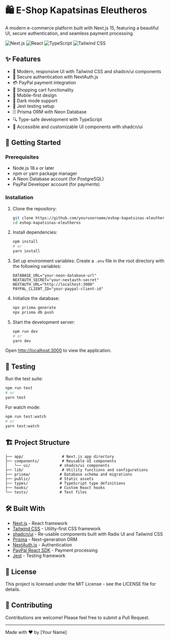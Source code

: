 # 🛍️ E-Shop Kapatsinas Eleutheros

A modern e-commerce platform built with Next.js 15, featuring a beautiful UI, secure authentication, and seamless payment processing.

![Next.js](https://img.shields.io/badge/Next.js-15.2.4-black?style=for-the-badge&logo=next.js)
![React](https://img.shields.io/badge/React-19.1.0-blue?style=for-the-badge&logo=react)
![TypeScript](https://img.shields.io/badge/TypeScript-5.0-blue?style=for-the-badge&logo=typescript)
![Tailwind CSS](https://img.shields.io/badge/Tailwind_CSS-3.4.1-38B2AC?style=for-the-badge&logo=tailwind-css)

## ✨ Features

- 🎨 Modern, responsive UI with Tailwind CSS and shadcn/ui components
- 🔐 Secure authentication with NextAuth.js
- 💳 PayPal payment integration
- 🛒 Shopping cart functionality
- 📱 Mobile-first design
- 🌙 Dark mode support
- 🧪 Jest testing setup
- 🗄️ Prisma ORM with Neon Database
- 🔍 Type-safe development with TypeScript
- 🎯 Accessible and customizable UI components with shadcn/ui

## 🚀 Getting Started

### Prerequisites

- Node.js 18.x or later
- npm or yarn package manager
- A Neon Database account (for PostgreSQL)
- PayPal Developer account (for payments)

### Installation

1. Clone the repository:
   ```bash
   git clone https://github.com/yourusername/eshop-kapatsinas-eleutheros.git
   cd eshop-kapatsinas-eleutheros
   ```

2. Install dependencies:
   ```bash
   npm install
   # or
   yarn install
   ```

3. Set up environment variables:
   Create a `.env` file in the root directory with the following variables:
   ```env
   DATABASE_URL="your-neon-database-url"
   NEXTAUTH_SECRET="your-nextauth-secret"
   NEXTAUTH_URL="http://localhost:3000"
   PAYPAL_CLIENT_ID="your-paypal-client-id"
   ```

4. Initialize the database:
   ```bash
   npx prisma generate
   npx prisma db push
   ```

5. Start the development server:
   ```bash
   npm run dev
   # or
   yarn dev
   ```

Open [http://localhost:3000](http://localhost:3000) to view the application.

## 🧪 Testing

Run the test suite:
```bash
npm run test
# or
yarn test
```

For watch mode:
```bash
npm run test:watch
# or
yarn test:watch
```

## 🏗️ Project Structure

```
├── app/                 # Next.js app directory
├── components/          # Reusable UI components
│   └── ui/             # shadcn/ui components
├── lib/                 # Utility functions and configurations
├── prisma/             # Database schema and migrations
├── public/             # Static assets
├── types/              # TypeScript type definitions
├── hooks/              # Custom React hooks
└── tests/              # Test files
```

## 🛠️ Built With

- [Next.js](https://nextjs.org/) - React framework
- [Tailwind CSS](https://tailwindcss.com/) - Utility-first CSS framework
- [shadcn/ui](https://ui.shadcn.com/) - Re-usable components built with Radix UI and Tailwind CSS
- [Prisma](https://www.prisma.io/) - Next-generation ORM
- [NextAuth.js](https://next-auth.js.org/) - Authentication
- [PayPal React SDK](https://www.npmjs.com/package/@paypal/react-paypal-js) - Payment processing
- [Jest](https://jestjs.io/) - Testing framework

## 📝 License

This project is licensed under the MIT License - see the LICENSE file for details.

## 👥 Contributing

Contributions are welcome! Please feel free to submit a Pull Request.

---

Made with ❤️ by [Your Name]
